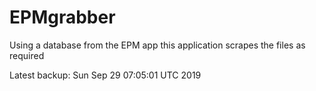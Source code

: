 # EPMgrabber
Using a database from the EPM app this application scrapes the files as required


Latest backup: Sun Sep 29 07:05:01 UTC 2019
